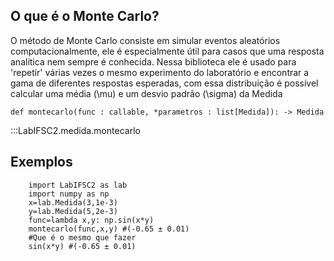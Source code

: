 ## O que é o Monte Carlo?

O método de Monte Carlo consiste em  simular eventos aleatórios 
computacionalmente, ele é especialmente útil para casos que uma resposta analítica nem sempre é conhecida. 
Nessa biblioteca ele é usado
para 'repetir' várias vezes o mesmo experimento do laboratório e encontrar a gama de diferentes respostas esperadas, com essa distribuição é possível calcular uma média \(\mu\) e um 
desvio padrão \(\sigma\) da Medida 
```{.py3 title=LabIFSC2.medida.montecarlo}
def montecarlo(func : callable, *parametros : list[Medida]): -> Medida
```
:::LabIFSC2.medida.montecarlo
## Exemplos
```{.py3 title="Exemplo com \(sin(xy)\)"}
    import LabIFSC2 as lab
    import numpy as np
    x=lab.Medida(3,1e-3)
    y=lab.Medida(5,2e-3)
    func=lambda x,y: np.sin(x*y)
    montecarlo(func,x,y) #(-0.65 ± 0.01)
    #Que é o mesmo que fazer
    sin(x*y) #(-0.65 ± 0.01)
```
